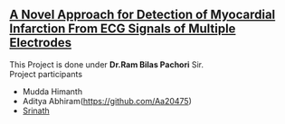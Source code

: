 ## [A Novel Approach for Detection of Myocardial Infarction From ECG Signals of Multiple Electrodes](https://www.researchgate.net/publication/330619974_A_Novel_Approach_for_Detection_of_Myocardial_Infarction_from_ECG_Signals_of_Multiple_Electrodes)

This Project is done under **Dr.Ram Bilas Pachori** Sir.  
 Project participants <br />
- Mudda Himanth <br />
- Aditya Abhiram(https://github.com/Aa20475) <br />
- [Srinath](https://github.com/srinath1999) <br />
